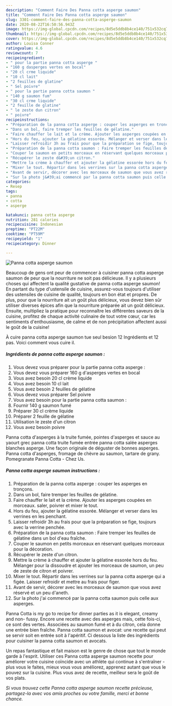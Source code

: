 ```yaml
---
description: "Comment Faire Des Panna cotta asperge saumon"
title: "Comment Faire Des Panna cotta asperge saumon"
slug: 3301-comment-faire-des-panna-cotta-asperge-saumon
date: 2020-08-22T16:50:56.943Z
image: https://img-global.cpcdn.com/recipes/8d5e5ddb8b4ce140/751x532cq70/panna-cotta-asperge-saumon-photo-principale-de-la-recette.jpg
thumbnail: https://img-global.cpcdn.com/recipes/8d5e5ddb8b4ce140/751x532cq70/panna-cotta-asperge-saumon-photo-principale-de-la-recette.jpg
cover: https://img-global.cpcdn.com/recipes/8d5e5ddb8b4ce140/751x532cq70/panna-cotta-asperge-saumon-photo-principale-de-la-recette.jpg
author: Louisa Conner
ratingvalue: 4.6
reviewcount: 7
recipeingredient:
- " pour la partie panna cotta asperge "
- "160 g dasperges vertes en bocal"
- "20 cl crme liquide"
- "10 cl lait"
- "2 feuilles de glatine"
- " Sel poivre"
- " pour la partie panna cotta saumon "
- "140 g saumon fum"
- "30 cl crme liquide"
- "2 feuille de glatine"
- " le zeste dun citron"
- " poivre"
recipeinstructions:
- "Préparation de la panna cotta asperge : couper les asperges en tronçons."
- "Dans un bol, faire tremper les feuilles de gélatine."
- "Faire chauffer le lait et la crème. Ajouter les asperges coupées en morceaux. saler, poivrer et mixer le tout."
- "Hors du feu, ajouter la gélatine essorée. Mélanger et verser dans les verrines en les penchant."
- "Laisser refroidir 3h au frais pour que la préparation se fige, toujours avec la verrine penchée."
- "Préparation de la panna cotta saumon : Faire tremper les feuilles de gélatine dans un bol d&#39;eau fraîche."
- "Couper le saumon en petits morceaux en réservant quelques morceaux pour la décoration."
- "Récupérer le zeste d&#39;un citron."
- "Mettre la crème à chauffer et ajouter la gélatine essorée hors du feu. Mélanger pour la dissoudre et ajouter les morceaux de saumon, un peu de zeste de citron et poivrer."
- "Mixer le tout. Répartir dans les verrines sur la panna cotta asperge qui a figée. Laisser refroidir et mettre au frais pour figer."
- "Avant de servir, décorer avec les morceaux de saumon que vous avez réservé et un peu d&#39;aneth."
- "Sur la photo j&#39;ai commencé par la panna cotta saumon puis celle aux asperges."
categories:
- Resep
tags:
- panna
- cotta
- asperge

katakunci: panna cotta asperge 
nutrition: 281 calories
recipecuisine: Indonesian
preptime: "PT22M"
cooktime: "PT59M"
recipeyield: "1"
recipecategory: Dinner

---
```



![Panna cotta asperge saumon](https://img-global.cpcdn.com/recipes/8d5e5ddb8b4ce140/751x532cq70/panna-cotta-asperge-saumon-photo-principale-de-la-recette.jpg)

Beaucoup de gens ont peur de commencer à cuisiner panna cotta asperge saumon de peur que la nourriture ne soit pas délicieuse. Il y a plusieurs choses qui affectent la qualité gustative de panna cotta asperge saumon! En partant du type d'ustensile de cuisine, assurez-vous toujours d'utiliser des ustensiles de cuisine de qualité, toujours en bon état et propres. De plus, pour que la nourriture ait un goût plus délicieux, vous devez bien sûr utiliser diverses épices afin que la nourriture préparée ait un goût délicieux. Ensuite, multipliez la pratique pour reconnaître les différentes saveurs de la cuisine, profitez de chaque activité culinaire de tout votre cœur, car les sentiments d'enthousiasme, de calme et de non précipitation affectent aussi le goût de la cuisine!

<!--inarticleads1-->

À cuire panna cotta asperge saumon tue seul besion 12 Ingrédients et 12 pas. Voici comment vous cuire il.

##### Ingrédients de panna cotta asperge saumon :

1. Vous devez vous préparer  pour la partie panna cotta asperge :
1. Vous devez vous préparer 160 g d&#39;asperges vertes en bocal
1. Vous avez besoin 20 cl crème liquide
1. Vous avez besoin 10 cl lait
1. Vous avez besoin 2 feuilles de gélatine
1. Vous devez vous préparer  Sel poivre
1. Vous avez besoin  pour la partie panna cotta saumon :
1. Fournir 140 g saumon fumé
1. Préparer 30 cl crème liquide
1. Préparer 2 feuille de gélatine
1. Utilisation  le zeste d&#39;un citron
1. Vous avez besoin  poivre


Panna cotta d&#39;asperges à la truite fumée, pointes d&#39;asperges et sauce au yaourt grec panna cotta truite fumée entrée panna cotta salée asperges blanches asperge. Une façon originale de déguster de bonnes asperges. Panna cotta d&#39;asperges, fromage de chèvre au saumon, tartare de grany. Pomegranate Panna Cotta - Chez Us. 

<!--inarticleads2-->

##### Panna cotta asperge saumon instructions :

1. Préparation de la panna cotta asperge : couper les asperges en tronçons.
1. Dans un bol, faire tremper les feuilles de gélatine.
1. Faire chauffer le lait et la crème. Ajouter les asperges coupées en morceaux. saler, poivrer et mixer le tout.
1. Hors du feu, ajouter la gélatine essorée. Mélanger et verser dans les verrines en les penchant.
1. Laisser refroidir 3h au frais pour que la préparation se fige, toujours avec la verrine penchée.
1. Préparation de la panna cotta saumon : Faire tremper les feuilles de gélatine dans un bol d&#39;eau fraîche.
1. Couper le saumon en petits morceaux en réservant quelques morceaux pour la décoration.
1. Récupérer le zeste d&#39;un citron.
1. Mettre la crème à chauffer et ajouter la gélatine essorée hors du feu. Mélanger pour la dissoudre et ajouter les morceaux de saumon, un peu de zeste de citron et poivrer.
1. Mixer le tout. Répartir dans les verrines sur la panna cotta asperge qui a figée. Laisser refroidir et mettre au frais pour figer.
1. Avant de servir, décorer avec les morceaux de saumon que vous avez réservé et un peu d&#39;aneth.
1. Sur la photo j&#39;ai commencé par la panna cotta saumon puis celle aux asperges.


Panna Cotta is my go to recipe for dinner parties as it is elegant, creamy and non- fussy. Encore une recette avec des asperges mais, cette fois-ci, ce sont des vertes. Associées au saumon fumé et à du citron, cela donne une entrée bien fraîche. Panna cotta saumon et avocat: une recette qui peut se servir soit en entrée soit à l&#39;apéritif. Ci dessous la liste des ingrédients pour cuisiner la panna cotta saumon et avocats. 

<!--inarticleads1-->

<p>
Un repas fantastique et fait maison est le genre de chose que tout le monde garde à l'esprit. Utiliser ces Panna cotta asperge saumon recette pour améliorer votre cuisine coïncide avec un athlète qui continue à s'entraîner - plus vous le faites, mieux vous vous améliorez, apprenez autant que vous le pouvez sur la cuisine. Plus vous avez de recette, meilleur sera le goût de vos plats.
</p>

<p>
<i>Si vous trouvez cette Panna cotta asperge saumon recette précieuse, partagez-la avec vos amis proches ou votre famille, merci et bonne chance.</i>
</p>

